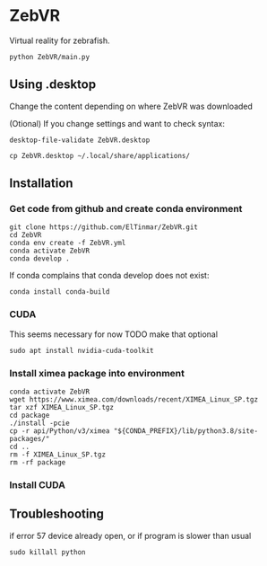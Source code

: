 # ZebVR

Virtual reality for zebrafish.

```
python ZebVR/main.py
```

## Using .desktop

Change the content depending on where ZebVR was downloaded


(Otional) If you change settings and want to check syntax:
```
desktop-file-validate ZebVR.desktop
```

```
cp ZebVR.desktop ~/.local/share/applications/
```

## Installation

### Get code from github and create conda environment 



```
git clone https://github.com/ElTinmar/ZebVR.git
cd ZebVR
conda env create -f ZebVR.yml
conda activate ZebVR
conda develop . 
```

If conda complains that conda develop does not exist:

```
conda install conda-build
```

### CUDA

This seems necessary for now
TODO make that optional

```
sudo apt install nvidia-cuda-toolkit
```

### Install ximea package into environment
```
conda activate ZebVR
wget https://www.ximea.com/downloads/recent/XIMEA_Linux_SP.tgz
tar xzf XIMEA_Linux_SP.tgz
cd package
./install -pcie
cp -r api/Python/v3/ximea "${CONDA_PREFIX}/lib/python3.8/site-packages/"
cd ..
rm -f XIMEA_Linux_SP.tgz
rm -rf package
```

### Install CUDA



## Troubleshooting

if error 57 device already open, or if program is slower than usual

```
sudo killall python
```
